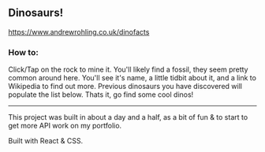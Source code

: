 ## Dinosaurs!

https://www.andrewrohling.co.uk/dinofacts

### How to:

Click/Tap on the rock to mine it. You'll likely find a fossil, they seem pretty common around here. You'll see it's name, a little tidbit about it, and a link to Wikipedia to find out more. Previous dinosaurs you have discovered will populate the list below. Thats it, go find some cool dinos!

---

This project was built in about a day and a half, as a bit of fun & to start to get more API work on my portfolio.

Built with React & CSS.
